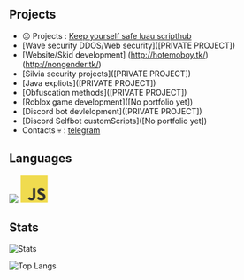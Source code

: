 
<h2><strong>Projects</strong></h2>

- 😔 Projects : [Keep yourself safe luau scripthub](https://bit.ly/37qBm8s) 
- [Wave security DDOS/Web security]([PRIVATE PROJECT])
- [Website/Skid development] (http://hotemoboy.tk/) (http://nongender.tk/)
- [Silvia security projects]([PRIVATE PROJECT])
- [Java expliots]([PRIVATE PROJECT])
- [Obfuscation methods]([PRIVATE PROJECT])
- [Roblox game development]([No portfolio yet])
- [Discord bot devlelopment]([PRIVATE PROJECT])
- [Discord Selfbot customScripts]([No portfolio yet])
- Contacts 💀 : [telegram](https://t.me/httpsrip)

<h2><strong>Languages</strong></h2>

<p float="left">
  <img src="https://upload.wikimedia.org/wikipedia/commons/c/cf/Lua-Logo.svg" width="50"/>
  <img src="https://raw.githubusercontent.com/devicons/devicon/master/icons/javascript/javascript-original.svg" width="50"/> 
</p>

<h2><strong>Stats</strong></h2>

![Stats](https://github-readme-stats.vercel.app/api/?username=Holyshitbruh&show_icons=true&title_color=fff&icon_color=79ff97&text_color=9f9f9f&bg_color=151515&count_private=true&include_all_commits=true&custom_title=strawbberrys's%20Statistics)

![Top Langs](https://github-readme-stats.vercel.app/api/top-langs?username=Holyshitbruh&layout=compact&title_color=fff&icon_color=79ff97&text_color=9f9f9f&bg_color=151515&border_radius=10&hide=css&custom_title=strawbberrys's%20Most%20Used%20Languages)

